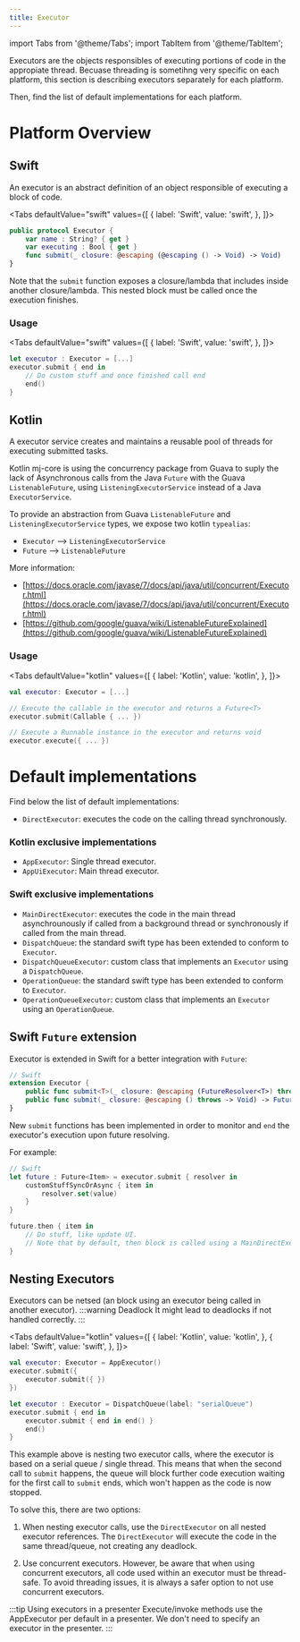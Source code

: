 ```yaml
---
title: Executor
---
```


import Tabs from '@theme/Tabs';
import TabItem from '@theme/TabItem';

Executors are the objects responsibles of executing portions of code in the appropiate thread. Becuase threading is sometihng very specific on each platform, this section is describing executors separately for each platform.

Then, find the list of default implementations for each platform.  

# Platform Overview
## Swift

An executor is an abstract definition of an object responsible of executing a block of code.

<Tabs defaultValue="swift" values={[
    { label: 'Swift', value: 'swift', },
]}>
<TabItem value="swift">

```swift
public protocol Executor {
    var name : String? { get }
    var executing : Bool { get }
    func submit(_ closure: @escaping (@escaping () -> Void) -> Void)
}
```

</TabItem>
</Tabs>

Note that the `submit` function exposes a closure/lambda that includes inside another closure/lambda. This nested block must be called once the execution finishes.

### Usage

<Tabs defaultValue="swift" values={[
    { label: 'Swift', value: 'swift', },
]}>
<TabItem value="swift">

```swift
let executor : Executor = [...]
executor.submit { end in 
    // Do custom stuff and once finished call end
    end()
}
```

</TabItem>
</Tabs>

## Kotlin

A executor service creates and maintains a reusable pool of threads for executing submitted tasks.

Kotlin mj-core is using the concurrency package from Guava to suply the lack of Asynchronous calls from the Java `Future` with the Guava `ListenableFuture`, using `ListeningExecutorService` instead of a Java `ExecutorService`.

To provide an abstraction from Guava `ListenableFuture` and `ListeningExecutorService` types, we expose two kotlin `typealias`:

- `Executor` --> `ListeningExecutorService`
- `Future` --> `ListenableFuture`

More information: 
- [https://docs.oracle.com/javase/7/docs/api/java/util/concurrent/Executor.html](https://docs.oracle.com/javase/7/docs/api/java/util/concurrent/Executor.html)
- [https://github.com/google/guava/wiki/ListenableFutureExplained](https://github.com/google/guava/wiki/ListenableFutureExplained)

### Usage

<Tabs defaultValue="kotlin" values={[
    { label: 'Kotlin', value: 'kotlin', },
]}>
<TabItem value="kotlin">

```kotlin
val executor: Executor = [...]

// Execute the callable in the executor and returns a Future<T>
executor.submit(Callable { ... })

// Execute a Runnable instance in the executor and returns void
executor.execute({ ... })
```

</TabItem>
</Tabs>

# Default implementations

Find below the list of default implementations:

- `DirectExecutor`: executes the code on the calling thread synchronously.

### Kotlin exclusive implementations

- `AppExecutor`: Single thread executor.
- `AppUiExecutor`: Main thread executor.

### Swift exclusive implementations

- `MainDirectExecutor`: executes the code in the main thread asynchrounously if called from a background thread or synchronously if called from the main thread.
- `DispatchQueue`: the standard swift type has been extended to conform to `Executor`.
- `DispatchQueueExecutor`: custom class that implements an `Executor` using a `DispatchQueue`.
- `OperationQueue`: the standard swift type has been extended to conform to `Executor`.
- `OperationQueueExecutor`: custom class that implements an `Executor` using an `OperationQueue`.

## Swift `Future` extension

Executor is extended in Swift for a better integration with `Future`:

```swift
// Swift
extension Executor {
    public func submit<T>(_ closure: @escaping (FutureResolver<T>) throws -> Void) -> Future<T>
    public func submit(_ closure: @escaping () throws -> Void) -> Future<Void>
}
```

New `submit` functions has been implemented in order to monitor and `end` the executor's execution upon future resolving.

For example:

```swift
// Swift
let future : Future<Item> = executor.submit { resolver in 
    customStuffSyncOrAsync { item in 
        resolver.set(value)
    }
}

future.then { item in
    // Do stuff, like update UI.
    // Note that by default, then block is called using a MainDirectExecutor, ensuring this code is run in the main thread.
}
```

## Nesting Executors

Executors can be netsed (an block using an executor being called in another executor). 
:::warning Deadlock
It might lead to deadlocks if not handled correctly.
:::

<Tabs defaultValue="kotlin" values={[
    { label: 'Kotlin', value: 'kotlin', },
    { label: 'Swift', value: 'swift', },
]}>
<TabItem value="kotlin">

```kotlin
val executor: Executor = AppExecutor()
executor.submit({ 
    executor.submit({ })
})
```

</TabItem>
<TabItem value="swift">

```swift
let executor : Executor = DispatchQueue(label: "serialQueue")
executor.submit { end in 
    executor.submit { end in end() }
    end()
}
```

</TabItem>
</Tabs>

This example above is nesting two executor calls, where the executor is based on a serial queue / single thread. This means that when the second call to `submit` happens, the queue will block further code execution waiting for the first call to `submit` ends, which won't happen as the code is now stopped.

To solve this, there are two options:

1. When nesting executor calls, use the `DirectExecutor` on all nested executor references. The `DirectExecutor` will execute the code in the same thread/queue, not creating any deadlock.

2. Use concurrent executors. However, be aware that when using concurrent executors, all code used within an executor must be thread-safe. To avoid threading issues, it is always a safer option to not use concurrent executors.

:::tip Using executors in a presenter
Execute/invoke methods use the AppExecutor per default in a presenter. We don't need to specify an executor in the presenter.
:::
